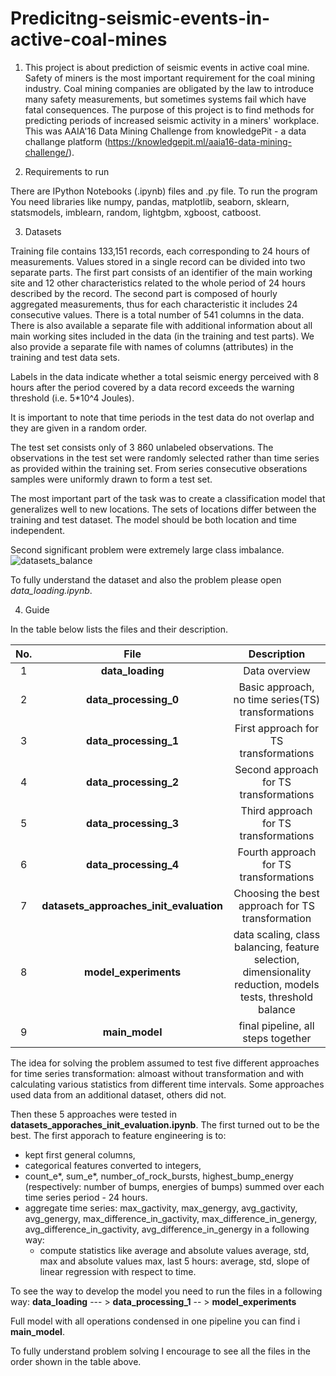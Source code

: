 # Predicitng-seismic-events-in-active-coal-mines

1. This project is about prediction of seismic events in active coal mine. Safety of miners is the most important       requirement for the coal mining industry. Coal mining companies are obligated by the law to introduce many safety measurements, but sometimes systems fail which have fatal consequences. The purpose of this project is to find methods for predicting periods of increased seismic activity in a miners' workplace. This was AAIA'16 Data Mining Challenge from knowledgePit - a data challange platform (https://knowledgepit.ml/aaia16-data-mining-challenge/).  

2. Requirements to run

There are IPython Notebooks (.ipynb) files and .py file. To run the program You need libraries like numpy, pandas, matplotlib, seaborn, sklearn, statsmodels, imblearn, random, lightgbm, xgboost, catboost.

3. Datasets

Training file contains 133,151 records, each corresponding to 24 hours of measurements.  Values stored in a single record can be divided into two separate parts. The first part consists of an identifier of the main working site and 12 other characteristics related to the whole period of 24 hours described by the record. The second part is composed of hourly aggregated measurements, thus for each characteristic it includes 24 consecutive values. There is a total number of 541 columns in the data. There is also available a separate file with additional information about all main working sites included in the data (in the training and test parts). We also provide a separate file with names of columns (attributes) in the training and test data sets.

Labels in the data indicate whether a total seismic energy perceived with 8 hours after the period covered by a data record exceeds the warning threshold (i.e. 5*10^4 Joules).

It is important to note that time periods in the test data do not overlap and they are given in a random order.

The test set consists only of 3 860 unlabeled observations. The observations in the test set were randomly selected rather than time series as provided within the training set. From series consecutive obserations samples were uniformly drawn to form a test set. 

The most important part of the task was to create a classification model that generalizes well to new locations. The sets of locations differ between the training and test dataset. The model should be both location and time independent.

Second significant problem were extremely large class imbalance. 
![datasets_balance](https://user-images.githubusercontent.com/115831899/235488277-30dae94f-9d1c-4136-88b1-4bd073111466.png)

To fully understand the dataset and also the problem please open _data_loading.ipynb_.  

4. Guide 

In the table below lists the files and their description.

| No. | File | Description | 
| :-------: | :--------: | :-------: |
| 1 | ****data_loading**** | Data overview |
| 2 | ****data_processing_0**** | Basic approach, no time series(TS) transformations |
| 3 | ****data_processing_1**** | First approach for TS transformations | 
| 4 | ****data_processing_2**** | Second approach for TS transformations | 
| 5 | ****data_processing_3**** | Third approach for TS transformations |
| 6 | ****data_processing_4**** | Fourth approach for TS transformations |
| 7 | ****datasets_approaches_init_evaluation**** | Choosing the best approach for TS transformation|
| 8 | ****model_experiments**** | data scaling, class balancing, feature selection, dimensionality reduction, models tests, threshold balance  |
| 9 | ****main_model**** | final pipeline, all steps together |

The idea for solving the problem assumed to test five different approaches for time series transformation: almoast without transformation and with calculating various statistics from different time intervals. Some approaches used data from an additional dataset, others did not. 

Then these 5 approaches were tested in ****datasets_apporaches_init_evaluation.ipynb****. The first turned out to be the best.
The first apporach to feature engineering is to:
* kept first general columns,
* categorical features converted to integers,
* count_e*, sum_e*, number_of_rock_bursts, highest_bump_energy (respectively: number of bumps, energies of bumps) summed over each time series period - 24 hours. 
* aggregate time series: max_gactivity, max_genergy, avg_gactivity, avg_genergy, max_difference_in_gactivity, max_difference_in_genergy, avg_difference_in_gactivity, avg_difference_in_genergy in a following way:
  * compute statistics like average and absolute values average, std, max and absolute values max, last 5 hours: average, std, slope of linear regression with respect to time.

To see the way to develop the model you need to run the files in a following way:
**data_loading** --- > **data_processing_1** -- > **model_experiments**

Full model with all operations condensed in one pipeline you can find i **main_model**.

To fully understand problem solving I encourage to see all the files in the order shown in the table above.

